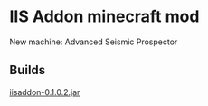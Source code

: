 # IIS Addon minecraft mod
New machine: Advanced Seismic Prospector

## Builds
[iisaddon-0.1.0.2.jar](https://yadi.sk/d/SCInesiswLSXe/builds/iis-addon/iisaddon-0.1.0.2.jar)
